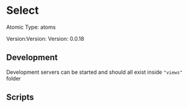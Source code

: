 # Select

Atomic Type: atoms

Version:Version: Version: 0.0.18



## Development

Development servers can be started and should all exist inside `"views"` folder

## Scripts
